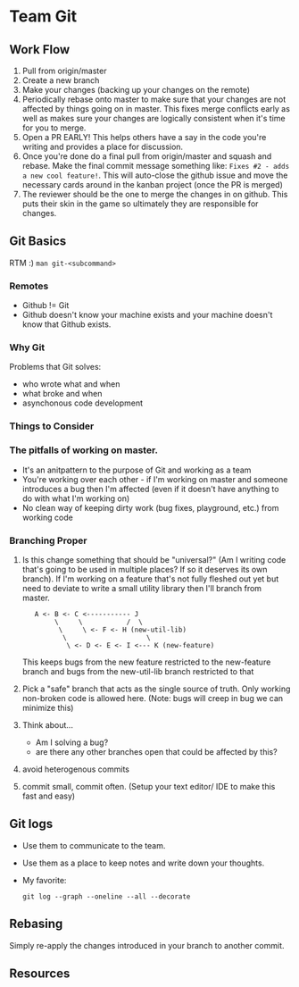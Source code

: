 Team Git
========

Work Flow
---------

1. Pull from origin/master
1. Create a new branch
1. Make your changes (backing up your changes on the remote)
1. Periodically rebase onto master to make sure that your changes are not
   affected by things going on in master. This fixes merge conflicts early as
   well as makes sure your changes are logically consistent when it's time for
   you to merge.
1. Open a PR EARLY! This helps others have a say in the code you're writing and
   provides a place for discussion.
1. Once you're done do a final pull from origin/master and squash and rebase.
   Make the final commit message something like: `Fixes #2 - adds a new cool
   feature!`. This will auto-close the github issue and move the necessary 
   cards around in the kanban project (once the PR is merged)
1. The reviewer should be the one to merge the changes in on github. This puts
   their skin in the game so ultimately they are responsible for changes.

Git Basics
----------

RTM :) `man git-<subcommand>`

### Remotes ###

* Github != Git
* Github doesn't know your machine exists and your machine doesn't know that
  Github exists.

### Why Git ### 

Problems that Git solves:

  * who wrote what and when
  * what broke and when
  * asynchonous code development

### Things to Consider ###

### The pitfalls of working on master. ###
  
  * It's an anitpattern to the purpose of Git and working as a team
  * You're working over each other - if I'm working on master and someone
    introduces a bug then I'm affected (even if it doesn't have anything to do
    with what I'm working on)
  * No clean way of keeping dirty work (bug fixes, playground, etc.) from
    working code

### Branching Proper ###

1. Is this change something that should be "universal?" (Am I writing code
   that's going to be used in multiple places? If so it deserves its own
   branch). If I'm working on a feature that's not fully fleshed out yet but need to deviate to
   write a small utility library then I'll branch from master.

    ```
       A <- B <- C <----------- J 
            \     \           /  \
             \     \ <- F <- H (new-util-lib)
              \                    \ 
               \ <- D <- E <- I <--- K (new-feature)
    ```
    This keeps bugs from the new feature restricted to the new-feature branch
    and bugs from the new-util-lib branch restricted to that
           
  
1. Pick a "safe" branch that acts as the single source of truth. Only working
    non-broken code is allowed here. (Note: bugs will creep in bug we can minimize this)
1. Think about...
  
    * Am I solving a bug?
    * are there any other branches open that could be affected by this?
1. avoid heterogenous commits
1. commit small, commit often. (Setup your text editor/ IDE to make this fast
   and easy)


Git logs
--------

* Use them to communicate to the team.
* Use them as a place to keep notes and write down your thoughts.
* My favorite:

    ```
    git log --graph --oneline --all --decorate
    ```

Rebasing
--------

Simply re-apply the changes introduced in your branch to another commit.

Resources
---------

[cheatsheet]: N/A
